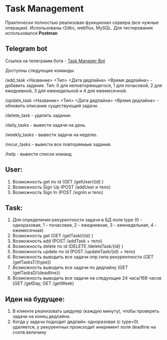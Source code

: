# Task Management

Практически полностью реализован функционал сервера (все нужные операции). Использованы r2dbc, webflux, MySQL.
Для тестирования использовался 
**Postman**

## Telegram bot
Ссылка на телеграмм бота - [Task Manager Bot](http://t.me/HSAI23_TaskManager_bot)

Доступны следующие команды:

/add_task <Название> <Тип> <Дата дедлайна> <Время дедлайна> - добавить задание. Тип: 0 для неповторяющегося, 1 для почасовой, 2 для ежедневной, 3 для еженедельной и 4 для ежемесячной.
                
/update_task <ID> <Название> <Тип> <Дата дедлайна> <Время дедлайна> - обновить описание существующей задачи.
                
/delete_task <ID> - удалить задание.
              
/daily_tasks - вывести задачи на день.
                
/weekly_tasks - вывести задачи на неделю.
                
/recur_tasks - вывести все повторяемые задания.
                
/help - вывести список команд

## User:
1. Возможность get по id (GET /getUser/{id} )
2. Возможность Sign Up (POST /addUser и тело)
3. Возможность Sign In (POST /signIn и тело)

## Task:
1. Для определения рекурентности задачи в БД поле type (0 - одноразовая, 1 - почасовая, 2 - ежедневная, 3 - еженедельная, 4 - ежемесячная)
2. Возможность get (GET /getTaskI/{id} )
3. Возможность add (POST /addTask + тело)
4. Возможность delete по id (DELETE /deleteTask/{id} )
5. Возможность update по id (POST /updateTask/{id} + тело)
6. Возможность выводить все задачи опр.типа рекурентности (GET /getTasksT/{type})
7. Возможность выводить все задачи по дедлайну (GET /getTasksD/{deadline})
8. Возможность выводить все задачи на следующие 24 часа/168 часов (GET /getDay, GET /getWeek)

## Идеи на будущее:
1. В клиенте реализовать шедулер (каждую минуту), чтобы проверять задачи на конец дедлайна.
2. Когда у задачи подходит дедлайн: одноразовая (с type=0) удаляется, у рекурентных происходит инкримент поля deadline на соотв.величину


